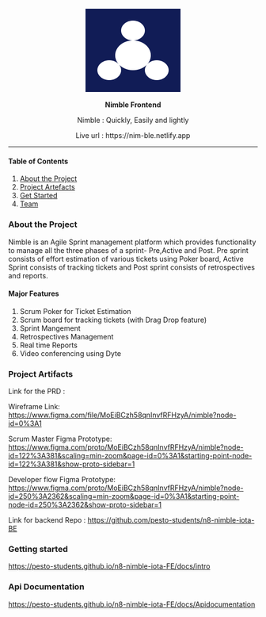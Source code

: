 
<p align="center">
  <img src="public/logo192.png" />
</p>
<p align="center"><b>Nimble Frontend</b></p>
<p align="center">Nimble : Quickly, Easily and lightly</p>

<p align="center">Live url : <a>https://nim-ble.netlify.app</a></p>

<hr>

#### Table of Contents  
1. [About the Project](#about)  
2. [Project Artefacts](#artefacts)
3. [Get Started](#start)
4. [Team](#team)

  


### About the Project

Nimble is an Agile Sprint management platform which provides functionality to manage all the three phases of a sprint- Pre,Active and Post. Pre sprint consists of effort estimation of various tickets using Poker board, Active Sprint consists of tracking tickets and Post sprint consists of retrospectives and reports.

#### Major Features
1. Scrum Poker for Ticket Estimation
2. Scrum board for tracking tickets (with Drag Drop feature)
3. Sprint Mangement
4. Retrospectives Management
5. Real time Reports
6. Video conferencing using Dyte


### Project Artifacts

Link for the PRD : 

Wireframe Link: https://www.figma.com/file/MoEiBCzh58qnInvfRFHzyA/nimble?node-id=0%3A1

Scrum Master Figma Prototype: https://www.figma.com/proto/MoEiBCzh58qnInvfRFHzyA/nimble?node-id=122%3A381&scaling=min-zoom&page-id=0%3A1&starting-point-node-id=122%3A381&show-proto-sidebar=1

Developer flow Figma Prototype:  https://www.figma.com/proto/MoEiBCzh58qnInvfRFHzyA/nimble?node-id=250%3A2362&scaling=min-zoom&page-id=0%3A1&starting-point-node-id=250%3A2362&show-proto-sidebar=1

Link for backend Repo : https://github.com/pesto-students/n8-nimble-iota-BE


### Getting started

https://pesto-students.github.io/n8-nimble-iota-FE/docs/intro


### Api Documentation

https://pesto-students.github.io/n8-nimble-iota-FE/docs/Apidocumentation



